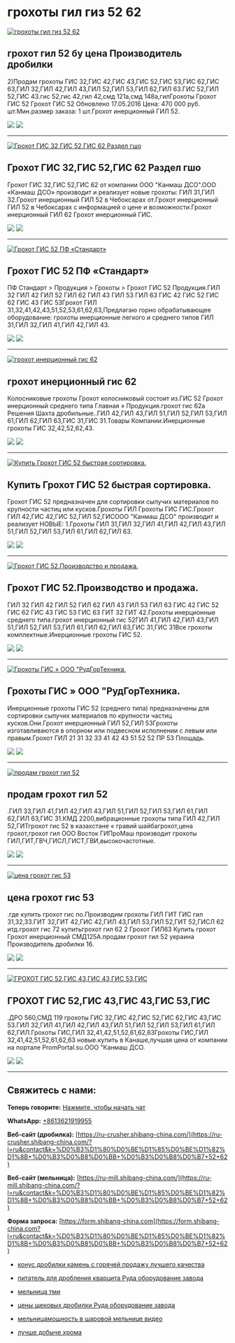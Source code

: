 # грохоты гил гиз 52 62

<a href="https://swt.shibang-china.com/?l=ru&img&k=%D0%B3%D1%80%D0%BE%D1%85%D0%BE%D1%82%D1%8B+%D0%B3%D0%B8%D0%BB+%D0%B3%D0%B8%D0%B7+52+62" target="_blank">![грохоты гил гиз 52 62](http://static.shibang-china.com/all-800x300/1090.jpg)</a>

## грохот гил 52 бу цена Производитель дробилки
2)Продам грохоты ГИС 32,ГИС 42,ГИС 43,ГИС 52,ГИС 53,ГИС 62,ГИС 63,ГИЛ 32,ГИЛ 42,ГИЛ 43,ГИЛ 52,ГИЛ 53,ГИЛ 62,ГИЛ 63.ГИС 52,ГИЛ 52,ГИС 43.гис 52,гис 42,гил 42,смд 121а,смд 148а,гилГрохоты Грохот ГИС 52 Грохот ГИС 52 Обновлено 17.05.2016 Цена: 470 000 руб. шт.Мин.размер заказа: 1 шт.Грохот инерционный ГИЛ 52.


<a href="https://whatsapp.shibangsoft.com/WhatsApp.php" target="_blank" title="WhatsApp">![](http://static.shibang-china.com/icon/whatsapp.png)</a> <a href="https://swt.shibang-china.com/?l=ru&icon&k=%D0%B3%D1%80%D0%BE%D1%85%D0%BE%D1%82%D1%8B+%D0%B3%D0%B8%D0%BB+%D0%B3%D0%B8%D0%B7+52+62" target="_blank">![](http://static.shibang-china.com/icon/chat-ru.png)</a>

---

<a href="https://swt.shibang-china.com/?l=ru&img&k=%D0%B3%D1%80%D0%BE%D1%85%D0%BE%D1%82%D1%8B+%D0%B3%D0%B8%D0%BB+%D0%B3%D0%B8%D0%B7+52+62" target="_blank">![Грохот ГИС 32,ГИС 52,ГИС 62 Раздел гшо](http://static.shibang-china.com/all-800x300/920.jpg)</a>

## Грохот ГИС 32,ГИС 52,ГИС 62 Раздел гшо
Грохот ГИС 32,ГИС 52,ГИС 62 от компании ООО "Канмаш ДСО".ООО «Канмаш ДСО» производит и реализует новые грохоты: ГИЛ 31,ГИЛ 32.Грохот инерционный ГИЛ 52 в Чебоксарах от.Грохот инерционный ГИЛ 52 в Чебоксарах с информацией о цене и возможности.Грохот инерционный ГИЛ 62 Грохот инерционный ГИС.


<a href="https://whatsapp.shibangsoft.com/WhatsApp.php" target="_blank" title="WhatsApp">![](http://static.shibang-china.com/icon/whatsapp.png)</a> <a href="https://swt.shibang-china.com/?l=ru&icon&k=%D0%B3%D1%80%D0%BE%D1%85%D0%BE%D1%82%D1%8B+%D0%B3%D0%B8%D0%BB+%D0%B3%D0%B8%D0%B7+52+62" target="_blank">![](http://static.shibang-china.com/icon/chat-ru.png)</a>

---

<a href="https://swt.shibang-china.com/?l=ru&img&k=%D0%B3%D1%80%D0%BE%D1%85%D0%BE%D1%82%D1%8B+%D0%B3%D0%B8%D0%BB+%D0%B3%D0%B8%D0%B7+52+62" target="_blank">![Грохот ГИС 52 ПФ «Стандарт»](http://static.shibang-china.com/all-800x300/718.jpg)</a>

## Грохот ГИС 52 ПФ «Стандарт»
ПФ Стандарт > Продукция > Грохоты > Грохот ГИС 52 Продукция.ГИЛ 32 ГИЛ 42 ГИЛ 52 ГИЛ 62 ГИЛ 43 ГИЛ 53 ГИЛ 63 ГИС 42 ГИС 52 ГИС 62 ГИС 43 ГИС 53Грохот ГИЛ 31,32,41,42,43,51,52,53,61,62,63,Предлагаю горно обрабатывающее оборудование: грохоты инерционные легкого и среднего типов ГИЛ 31,ГИЛ 32,ГИЛ 41,ГИЛ 42,ГИЛ 43.


<a href="https://whatsapp.shibangsoft.com/WhatsApp.php" target="_blank" title="WhatsApp">![](http://static.shibang-china.com/icon/whatsapp.png)</a> <a href="https://swt.shibang-china.com/?l=ru&icon&k=%D0%B3%D1%80%D0%BE%D1%85%D0%BE%D1%82%D1%8B+%D0%B3%D0%B8%D0%BB+%D0%B3%D0%B8%D0%B7+52+62" target="_blank">![](http://static.shibang-china.com/icon/chat-ru.png)</a>

---

<a href="https://swt.shibang-china.com/?l=ru&img&k=%D0%B3%D1%80%D0%BE%D1%85%D0%BE%D1%82%D1%8B+%D0%B3%D0%B8%D0%BB+%D0%B3%D0%B8%D0%B7+52+62" target="_blank">![грохот инерционный гис 62](http://static.shibang-china.com/all-800x300/491.jpg)</a>

## грохот инерционный гис 62
Колосниковые грохоты Грохот колосниковый состоит из.ГИС 52 Грохот инерционный среднего типа Главная » Продукция.грохот гис 62а Решения Шахта дробильные..ГИЛ 42,ГИЛ 43,ГИЛ 51,ГИЛ 52,ГИЛ 53,ГИЛ 61,ГИЛ 62,ГИЛ 63,ГИС 31,ГИС 31.Товары Компании.Инерционные грохоты ГИС 32,42,52,62,43.


<a href="https://whatsapp.shibangsoft.com/WhatsApp.php" target="_blank" title="WhatsApp">![](http://static.shibang-china.com/icon/whatsapp.png)</a> <a href="https://swt.shibang-china.com/?l=ru&icon&k=%D0%B3%D1%80%D0%BE%D1%85%D0%BE%D1%82%D1%8B+%D0%B3%D0%B8%D0%BB+%D0%B3%D0%B8%D0%B7+52+62" target="_blank">![](http://static.shibang-china.com/icon/chat-ru.png)</a>

---

<a href="https://swt.shibang-china.com/?l=ru&img&k=%D0%B3%D1%80%D0%BE%D1%85%D0%BE%D1%82%D1%8B+%D0%B3%D0%B8%D0%BB+%D0%B3%D0%B8%D0%B7+52+62" target="_blank">![Купить Грохот ГИС 52 быстрая сортировка.](http://static.shibang-china.com/all-800x300/1162.jpg)</a>

## Купить Грохот ГИС 52 быстрая сортировка.
Грохот ГИС 52 предназначен для сортировки сыпучих материалов по крупности частиц или кусков.Грохоты ГИЛ Грохоты ГИС ГИС.Грохот ГИЛ 42,ГИС 42,ГИС 52,ГИЛ 52,ГИСООО "Канмаш ДСО" производит и реализует НОВЫЕ: 1.Грохоты ГИЛ 31,ГИЛ 32,ГИЛ 41,ГИЛ 42,ГИЛ 43,ГИЛ 51,ГИЛ 52,ГИЛ 53,ГИЛ 61,ГИЛ 62,ГИЛ 63.


<a href="https://whatsapp.shibangsoft.com/WhatsApp.php" target="_blank" title="WhatsApp">![](http://static.shibang-china.com/icon/whatsapp.png)</a> <a href="https://swt.shibang-china.com/?l=ru&icon&k=%D0%B3%D1%80%D0%BE%D1%85%D0%BE%D1%82%D1%8B+%D0%B3%D0%B8%D0%BB+%D0%B3%D0%B8%D0%B7+52+62" target="_blank">![](http://static.shibang-china.com/icon/chat-ru.png)</a>

---

<a href="https://swt.shibang-china.com/?l=ru&img&k=%D0%B3%D1%80%D0%BE%D1%85%D0%BE%D1%82%D1%8B+%D0%B3%D0%B8%D0%BB+%D0%B3%D0%B8%D0%B7+52+62" target="_blank">![Грохот ГИС 52.Производство и продажа.](http://static.shibang-china.com/all-800x300/53.jpg)</a>

## Грохот ГИС 52.Производство и продажа.
ГИЛ 32 ГИЛ 42 ГИЛ 52 ГИЛ 62 ГИЛ 43 ГИЛ 53 ГИЛ 63 ГИС 42 ГИС 52 ГИС 62 ГИС 43 ГИС 53 ГИС 63 ГИТ 32 ГИТ 42.Грохоты инерционные среднего типа.грохот инерционный гис 52ГИЛ 41,ГИЛ 42,ГИЛ 43,ГИЛ 51,ГИЛ 52,ГИЛ 53,ГИЛ 61,ГИЛ 62,ГИЛ 63,ГИС 31,ГИС 31Все грохоты комплектные.Инерционные грохоты ГИС 52.


<a href="https://whatsapp.shibangsoft.com/WhatsApp.php" target="_blank" title="WhatsApp">![](http://static.shibang-china.com/icon/whatsapp.png)</a> <a href="https://swt.shibang-china.com/?l=ru&icon&k=%D0%B3%D1%80%D0%BE%D1%85%D0%BE%D1%82%D1%8B+%D0%B3%D0%B8%D0%BB+%D0%B3%D0%B8%D0%B7+52+62" target="_blank">![](http://static.shibang-china.com/icon/chat-ru.png)</a>

---

<a href="https://swt.shibang-china.com/?l=ru&img&k=%D0%B3%D1%80%D0%BE%D1%85%D0%BE%D1%82%D1%8B+%D0%B3%D0%B8%D0%BB+%D0%B3%D0%B8%D0%B7+52+62" target="_blank">![Грохоты ГИС » ООО "РудГорТехника.](http://static.shibang-china.com/all-800x300/518.jpg)</a>

## Грохоты ГИС » ООО "РудГорТехника.
Инерционные грохоты ГИС 52 (среднего типа) предназначены для сортировки сыпучих материалов по крупности частиц кусков.Они.Грохот инерционный ГИЛ 52,ГИЛ 53Грохоты изготавливаются в опорном или подвесном исполнении с левым или правым.Грохот ГИЛ 21 31 32 33 41 42 43 51 52 52 ПР 53 Площадь.


<a href="https://whatsapp.shibangsoft.com/WhatsApp.php" target="_blank" title="WhatsApp">![](http://static.shibang-china.com/icon/whatsapp.png)</a> <a href="https://swt.shibang-china.com/?l=ru&icon&k=%D0%B3%D1%80%D0%BE%D1%85%D0%BE%D1%82%D1%8B+%D0%B3%D0%B8%D0%BB+%D0%B3%D0%B8%D0%B7+52+62" target="_blank">![](http://static.shibang-china.com/icon/chat-ru.png)</a>

---

<a href="https://swt.shibang-china.com/?l=ru&img&k=%D0%B3%D1%80%D0%BE%D1%85%D0%BE%D1%82%D1%8B+%D0%B3%D0%B8%D0%BB+%D0%B3%D0%B8%D0%B7+52+62" target="_blank">![продам грохот гил 52](http://static.shibang-china.com/all-800x300/1307.jpg)</a>

## продам грохот гил 52
.ГИЛ 33,ГИЛ 41,ГИЛ 42,ГИЛ 43,ГИЛ 51,ГИЛ 52,ГИЛ 53,ГИЛ 61,ГИЛ 62,ГИЛ 63,ГИС 31.КМД 2200,вибрационные грохоты типа ГИЛ 42,ГИЛ 52,ГИТгрохот гис 52 в казахстане « гравий шайбагрохот,цена грохот,грохот гил ООО Восток ГИПроМаш производит грохоты ГИЛ,ГИТ,ГВЧ,ГИСЛ,ГИСТ,ГВИ,высокочастотные.


<a href="https://whatsapp.shibangsoft.com/WhatsApp.php" target="_blank" title="WhatsApp">![](http://static.shibang-china.com/icon/whatsapp.png)</a> <a href="https://swt.shibang-china.com/?l=ru&icon&k=%D0%B3%D1%80%D0%BE%D1%85%D0%BE%D1%82%D1%8B+%D0%B3%D0%B8%D0%BB+%D0%B3%D0%B8%D0%B7+52+62" target="_blank">![](http://static.shibang-china.com/icon/chat-ru.png)</a>

---

<a href="https://swt.shibang-china.com/?l=ru&img&k=%D0%B3%D1%80%D0%BE%D1%85%D0%BE%D1%82%D1%8B+%D0%B3%D0%B8%D0%BB+%D0%B3%D0%B8%D0%B7+52+62" target="_blank">![цена грохот гис 53](http://static.shibang-china.com/all-800x300/218.jpg)</a>

## цена грохот гис 53
.где купить грохот гис по.Производим грохоты ГИЛ ГИТ ГИС гил 31,32,33.ГИТ 32,ГИТ 42,ГИС 42,ГИЛ 43,ГИЛ 53,ГИЛ 52,ГИТ 52,ГИСЛ 62 итд.грохот гис 72 купитьгрохот гил 62 2 Грохот ГИЛ63 Купить грохот Грохот инерционный СМД125А.продам грохот гил 52 украина Производитель дробилки 16.


<a href="https://whatsapp.shibangsoft.com/WhatsApp.php" target="_blank" title="WhatsApp">![](http://static.shibang-china.com/icon/whatsapp.png)</a> <a href="https://swt.shibang-china.com/?l=ru&icon&k=%D0%B3%D1%80%D0%BE%D1%85%D0%BE%D1%82%D1%8B+%D0%B3%D0%B8%D0%BB+%D0%B3%D0%B8%D0%B7+52+62" target="_blank">![](http://static.shibang-china.com/icon/chat-ru.png)</a>

---

<a href="https://swt.shibang-china.com/?l=ru&img&k=%D0%B3%D1%80%D0%BE%D1%85%D0%BE%D1%82%D1%8B+%D0%B3%D0%B8%D0%BB+%D0%B3%D0%B8%D0%B7+52+62" target="_blank">![ГРОХОТ ГИС 52,ГИС 43,ГИС 43,ГИС 53,ГИС](http://static.shibang-china.com/all-800x300/628.jpg)</a>

## ГРОХОТ ГИС 52,ГИС 43,ГИС 43,ГИС 53,ГИС
.ДРО 560,СМД 119 грохоты ГИС 32,ГИС 42,ГИС 52,ГИС 62,ГИС 43,ГИС 53.ГИЛ 32,ГИЛ 41,ГИЛ 42,ГИЛ 43,ГИЛ 51,ГИЛ 52,ГИЛ 53,ГИЛ 61,ГИЛ 62,ГИЛ.Грохоты ГИС,ГИЛ 32,41,42,51,52,61,62,63Грохоты ГИС,ГИЛ 32,41,42,51,52,61,62,63 новые.купить в Канаше,лучшая цена от компании на портале PromPortal.su.ООО "Канмаш ДСО.


<a href="https://whatsapp.shibangsoft.com/WhatsApp.php" target="_blank" title="WhatsApp">![](http://static.shibang-china.com/icon/whatsapp.png)</a> <a href="https://swt.shibang-china.com/?l=ru&icon&k=%D0%B3%D1%80%D0%BE%D1%85%D0%BE%D1%82%D1%8B+%D0%B3%D0%B8%D0%BB+%D0%B3%D0%B8%D0%B7+52+62" target="_blank">![](http://static.shibang-china.com/icon/chat-ru.png)</a>

---
## Свяжитесь с нами:

**Теперь говорите:** [Нажмите, чтобы начать чат](https://swt.shibang-china.com?l=ru&contact&k=%D0%B3%D1%80%D0%BE%D1%85%D0%BE%D1%82%D1%8B+%D0%B3%D0%B8%D0%BB+%D0%B3%D0%B8%D0%B7+52+62)

**WhatsApp:**  [+8613621919955](https://whatsapp.shibangsoft.com/WhatsApp.php)

**Веб-сайт (дробилка):** [https://ru-crusher.shibang-china.com/](https://ru-crusher.shibang-china.com/?l=ru&contact&k=%D0%B3%D1%80%D0%BE%D1%85%D0%BE%D1%82%D1%8B+%D0%B3%D0%B8%D0%BB+%D0%B3%D0%B8%D0%B7+52+62)

**Веб-сайт (мельница):** [https://ru-mill.shibang-china.com/](https://ru-mill.shibang-china.com/?l=ru&contact&k=%D0%B3%D1%80%D0%BE%D1%85%D0%BE%D1%82%D1%8B+%D0%B3%D0%B8%D0%BB+%D0%B3%D0%B8%D0%B7+52+62)

**Форма запроса:** [https://form.shibang-china.com](https://form.shibang-china.com?l=ru&contact&k=%D0%B3%D1%80%D0%BE%D1%85%D0%BE%D1%82%D1%8B+%D0%B3%D0%B8%D0%BB+%D0%B3%D0%B8%D0%B7+52+62)

* [конус дробилки камень с горячей продажу лучшего качества](../104/%D0%BA%D0%BE%D0%BD%D1%83%D1%81%20%D0%B4%D1%80%D0%BE%D0%B1%D0%B8%D0%BB%D0%BA%D0%B8%20%D0%BA%D0%B0%D0%BC%D0%B5%D0%BD%D1%8C%20%D1%81%20%D0%B3%D0%BE%D1%80%D1%8F%D1%87%D0%B5%D0%B9%20%D0%BF%D1%80%D0%BE%D0%B4%D0%B0%D0%B6%D1%83%20%D0%BB%D1%83%D1%87%D1%88%D0%B5%D0%B3%D0%BE%20%D0%BA%D0%B0%D1%87%D0%B5%D1%81%D1%82%D0%B2%D0%B0.md)

* [питатель для дробления кварцита Руда оборудование завода](../97/%D0%BF%D0%B8%D1%82%D0%B0%D1%82%D0%B5%D0%BB%D1%8C%20%D0%B4%D0%BB%D1%8F%20%D0%B4%D1%80%D0%BE%D0%B1%D0%BB%D0%B5%D0%BD%D0%B8%D1%8F%20%D0%BA%D0%B2%D0%B0%D1%80%D1%86%D0%B8%D1%82%D0%B0%20%D0%A0%D1%83%D0%B4%D0%B0%20%D0%BE%D0%B1%D0%BE%D1%80%D1%83%D0%B4%D0%BE%D0%B2%D0%B0%D0%BD%D0%B8%D0%B5%20%D0%B7%D0%B0%D0%B2%D0%BE%D0%B4%D0%B0.md)

* [мельница тми](../91/%D0%BC%D0%B5%D0%BB%D1%8C%D0%BD%D0%B8%D1%86%D0%B0%20%D1%82%D0%BC%D0%B8.md)

* [цены щековых дробилки Руда оборудование завода](../97/%D1%86%D0%B5%D0%BD%D1%8B%20%D1%89%D0%B5%D0%BA%D0%BE%D0%B2%D1%8B%D1%85%20%D0%B4%D1%80%D0%BE%D0%B1%D0%B8%D0%BB%D0%BA%D0%B8%20%D0%A0%D1%83%D0%B4%D0%B0%20%D0%BE%D0%B1%D0%BE%D1%80%D1%83%D0%B4%D0%BE%D0%B2%D0%B0%D0%BD%D0%B8%D0%B5%20%D0%B7%D0%B0%D0%B2%D0%BE%D0%B4%D0%B0.md)

* [мельницамощность в шаровой мельнице видео](../91/%D0%BC%D0%B5%D0%BB%D1%8C%D0%BD%D0%B8%D1%86%D0%B0%D0%BC%D0%BE%D1%89%D0%BD%D0%BE%D1%81%D1%82%D1%8C%20%D0%B2%20%D1%88%D0%B0%D1%80%D0%BE%D0%B2%D0%BE%D0%B9%20%D0%BC%D0%B5%D0%BB%D1%8C%D0%BD%D0%B8%D1%86%D0%B5%20%D0%B2%D0%B8%D0%B4%D0%B5%D0%BE.md)

* [лучше добыче хрома](../93/%D0%BB%D1%83%D1%87%D1%88%D0%B5%20%D0%B4%D0%BE%D0%B1%D1%8B%D1%87%D0%B5%20%D1%85%D1%80%D0%BE%D0%BC%D0%B0.md)